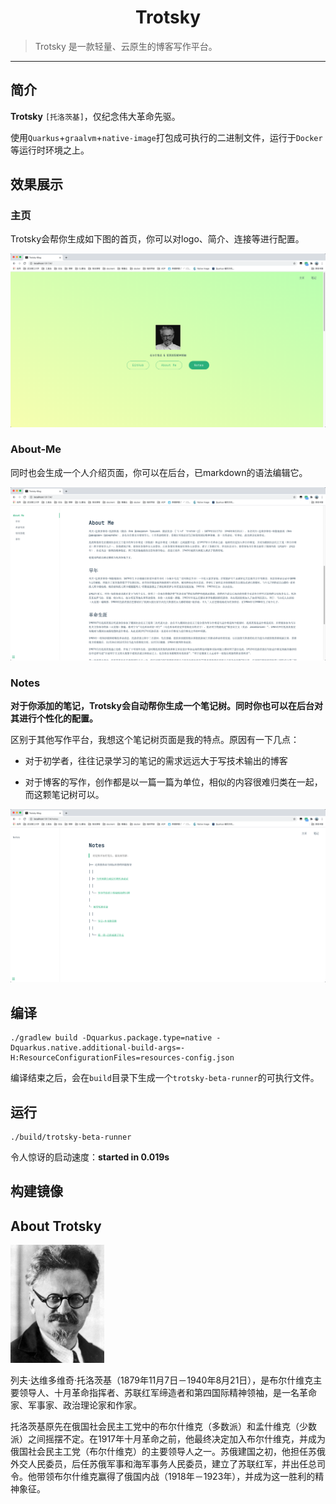 <h1 align="center">Trotsky</h1>

> Trotsky 是一款轻量、云原生的博客写作平台。

---

## 简介

**Trotsky** `[托洛茨基]`，仅纪念伟大革命先驱。

使用`Quarkus`+`graalvm`+`native-image`打包成可执行的二进制文件，运行于`Docker`等运行时环境之上。

## 效果展示

### 主页

Trotsky会帮你生成如下图的首页，你可以对logo、简介、连接等进行配置。

![](./img/home.png)

### About-Me

同时也会生成一个人介绍页面，你可以在后台，已markdown的语法编辑它。

![](./img/about-me.png)

### Notes

**对于你添加的笔记，Trotsky会自动帮你生成一个笔记树。同时你也可以在后台对其进行个性化的配置。**

区别于其他写作平台，我想这个笔记树页面是我的特点。原因有一下几点：

- 对于初学者，往往记录学习的笔记的需求远远大于写技术输出的博客

- 对于博客的写作，创作都是以一篇一篇为单位，相似的内容很难归类在一起，而这颗笔记树可以。

![](./img/notes.png)

## 编译

```shell script
./gradlew build -Dquarkus.package.type=native -Dquarkus.native.additional-build-args=-H:ResourceConfigurationFiles=resources-config.json
```

编译结束之后，会在`build`目录下生成一个`trotsky-beta-runner`的可执行文件。

## 运行

```shell script
./build/trotsky-beta-runner
```

令人惊讶的启动速度：**started in 0.019s**

## 构建镜像


## About Trotsky

<img width="150" height="189" src="./img/trotsky.jpg"/>

列夫·达维多维奇·托洛茨基（1879年11月7日－1940年8月21日），是布尔什维克主要领导人、十月革命指挥者、苏联红军缔造者和第四国际精神领袖，是一名革命家、军事家、政治理论家和作家。

托洛茨基原先在俄国社会民主工党中的布尔什维克（多数派）和孟什维克（少数派）之间摇摆不定。在1917年十月革命之前，他最终决定加入布尔什维克，并成为俄国社会民主工党（布尔什维克）的主要领导人之一。苏俄建国之初，他担任苏俄外交人民委员，后任苏俄军事和海军事务人民委员，建立了苏联红军，并出任总司令。他带领布尔什维克赢得了俄国内战（1918年－1923年），并成为这一胜利的精神象征。

